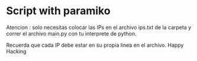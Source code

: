 # Script with paramiko
<p>Atencion : solo necesitas colocar las IPs en el archivo ips.txt de la carpeta y correr el archivo main.py con tu interprete de python.</p>
<p>Recuerda que cada IP debe estar en su propia linea en el archivo. Happy Hacking</p>
